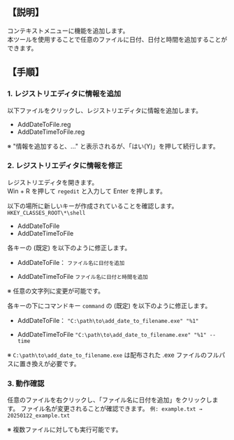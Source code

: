 ## 【説明】
コンテキストメニューに機能を追加します。  
本ツールを使用することで任意のファイルに日付、日付と時間を追加することができます。

## 【手順】
### 1. レジストリエディタに情報を追加
以下ファイルをクリックし、レジストリエディタに情報を追加します。

- AddDateToFile.reg
- AddDateTimeToFile.reg

※ "情報を追加すると、..." と表示されるが、「はい(Y)」を押して続行します。

### 2. レジストリエディタに情報を修正
レジストリエディタを開きます。  
Win + R を押して ```regedit``` と入力して Enter を押します。

以下の場所に新しいキーが作成されていることを確認します。  
```HKEY_CLASSES_ROOT\*\shell```  
- AddDateToFile
- AddDateTimeToFile

各キーの (既定) を以下のように修正します。  
- AddDateToFile：
```ファイル名に日付を追加```

- AddDateTimeToFile
```ファイル名に日付と時間を追加```

※ 任意の文字列に変更が可能です。

各キーの下にコマンドキー ```command``` の (既定) を以下のように修正します。  
- AddDateToFile：
```"C:\path\to\add_date_to_filename.exe" "%1"```

- AddDateTimeToFile
```"C:\path\to\add_date_to_filename.exe" "%1" --time```

※ ```C:\path\to\add_date_to_filename.exe``` は配布された .exe ファイルのフルパスに置き換えが必要です。

### 3. 動作確認
任意のファイルを右クリックし、「ファイル名に日付を追加」をクリックします。
ファイル名が変更されることが確認できます。
```例: example.txt → 20250122_example.txt```

※ 複数ファイルに対しても実行可能です。
